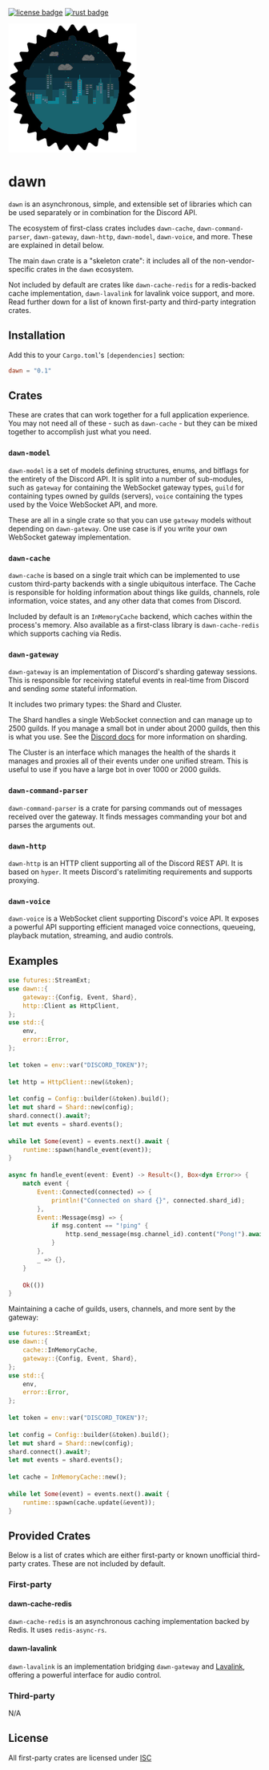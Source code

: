 [![license badge][]][license link] [![rust badge]][rust link]

![project logo][logo]

# dawn

`dawn` is an asynchronous, simple, and extensible set of libraries which can
be used separately or in combination for the Discord API.

The ecosystem of first-class crates includes `dawn-cache`,
`dawn-command-parser`, `dawn-gateway`, `dawn-http`, `dawn-model`, `dawn-voice`,
and more. These are explained in detail below.

The main `dawn` crate is a "skeleton crate": it includes all of the
non-vendor-specific crates in the `dawn` ecosystem.

Not included by default are crates like `dawn-cache-redis` for a
redis-backed cache implementation, `dawn-lavalink` for lavalink voice
support, and more. Read further down for a list of known first-party and
third-party integration crates.

## Installation

Add this to your `Cargo.toml`'s `[dependencies]` section:

```toml
dawn = "0.1"
```

## Crates

These are crates that can work together for a full application experience.
You may not need all of these - such as `dawn-cache` - but they can be
mixed together to accomplish just what you need.

### `dawn-model`

`dawn-model` is a set of models defining structures, enums, and bitflags
for the entirety of the Discord API. It is split into a number of
sub-modules, such as `gateway` for containing the WebSocket gateway types,
`guild` for containing types owned by guilds (servers), `voice` containing
the types used by the Voice WebSocket API, and more.

These are all in a single crate so that you can use `gateway` models without
depending on `dawn-gateway`. One use case is if you write your own WebSocket
gateway implementation.

### `dawn-cache`

`dawn-cache` is based on a single trait which can be implemented to use
custom third-party backends with a single ubiquitous interface. The Cache is
responsible for holding information about things like guilds, channels, role
information, voice states, and any other data that comes from Discord.

Included by default is an `InMemoryCache` backend, which caches within the
process's memory. Also available as a first-class library is
`dawn-cache-redis` which supports caching via Redis.

### `dawn-gateway`

`dawn-gateway` is an implementation of Discord's sharding gateway sessions.
This is responsible for receiving stateful events in real-time from Discord
and sending *some* stateful information.

It includes two primary types: the Shard and Cluster.

The Shard handles a single WebSocket connection and can manage up to 2500
guilds. If you manage a small bot in under about 2000 guilds, then this is
what you use. See the [Discord docs][docs:discord:sharding] for more
information on sharding.

The Cluster is an interface which manages the health of the shards it
manages and proxies all of their events under one unified stream. This is
useful to use if you have a large bot in over 1000 or 2000 guilds.

### `dawn-command-parser`

`dawn-command-parser` is a crate for parsing commands out of messages
received over the gateway. It finds messages commanding your bot and parses
the arguments out.

### `dawn-http`

`dawn-http` is an HTTP client supporting all of the Discord REST API. It is
based on `hyper`. It meets Discord's ratelimiting requirements and supports
proxying.

### `dawn-voice`

`dawn-voice` is a WebSocket client supporting Discord's voice API. It
exposes a powerful API supporting efficient managed voice connections,
queueing, playback mutation, streaming, and audio controls.

## Examples

```rust
use futures::StreamExt;
use dawn::{
    gateway::{Config, Event, Shard},
    http::Client as HttpClient,
};
use std::{
    env,
    error::Error,
};

let token = env::var("DISCORD_TOKEN")?;

let http = HttpClient::new(&token);

let config = Config::builder(&token).build();
let mut shard = Shard::new(config);
shard.connect().await?;
let mut events = shard.events();

while let Some(event) = events.next().await {
    runtime::spawn(handle_event(event));
}

async fn handle_event(event: Event) -> Result<(), Box<dyn Error>> {
    match event {
        Event::Connected(connected) => {
            println!("Connected on shard {}", connected.shard_id);
        },
        Event::Message(msg) => {
            if msg.content == "!ping" {
                http.send_message(msg.channel_id).content("Pong!").await?;
            }
        },
        _ => {},
    }

    Ok(())
}
```

Maintaining a cache of guilds, users, channels, and more sent by the
gateway:

```rust
use futures::StreamExt;
use dawn::{
    cache::InMemoryCache,
    gateway::{Config, Event, Shard},
};
use std::{
    env,
    error::Error,
};

let token = env::var("DISCORD_TOKEN")?;

let config = Config::builder(&token).build();
let mut shard = Shard::new(config);
shard.connect().await?;
let mut events = shard.events();

let cache = InMemoryCache::new();

while let Some(event) = events.next().await {
    runtime::spawn(cache.update(&event));
}
```

## Provided Crates

Below is a list of crates which are either first-party or known unofficial
third-party crates. These are not included by default.

### First-party

#### dawn-cache-redis

`dawn-cache-redis` is an asynchronous caching implementation backed by
Redis. It uses `redis-async-rs`.

#### dawn-lavalink

`dawn-lavalink` is an implementation bridging `dawn-gateway` and [Lavalink],
offering a powerful interface for audio control.

### Third-party

N/A

## License

All first-party crates are licensed under [ISC][LICENSE.md]

[LICENSE.md]: https://github.com/dawn-rs/dawn/blob/master/LICENSE.md
[Lavalink]: https://github.com/Frederikam/Lavalink
[docs:discord:sharding]: https://discordapp.com/developers/docs/topics/gateway#sharding
[license badge]: https://img.shields.io/badge/license-ISC-blue.svg?style=flat-square
[license link]: https://opensource.org/licenses/ISC
[logo]: https://raw.githubusercontent.com/dawn-rs/dawn/master/logo.png
[rust badge]: https://img.shields.io/badge/rust-nightly-93450a.svg?style=flat-square
[rust link]: https://github.com/rust-lang/rust/milestone/66
